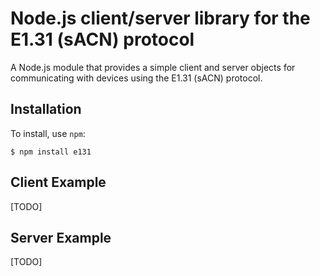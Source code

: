 # Node.js client/server library for the E1.31 (sACN) protocol

A Node.js module that provides a simple client and server objects for communicating with devices using the E1.31 (sACN) protocol.

## Installation

To install, use ```npm```:

```shell
$ npm install e131
```

## Client Example

[TODO]

## Server Example

[TODO]
